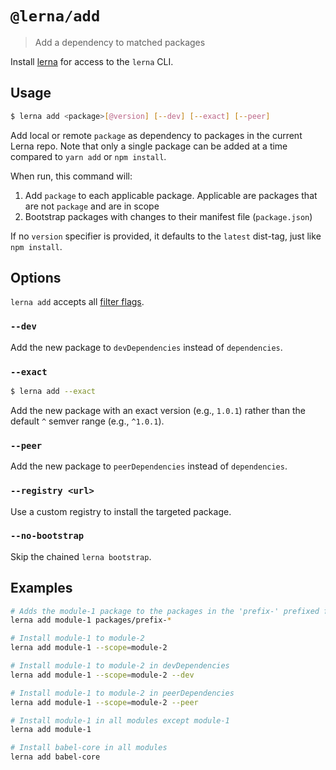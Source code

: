 # `@lerna/add`

> Add a dependency to matched packages

Install [lerna](https://www.npmjs.com/package/lerna) for access to the `lerna` CLI.

## Usage

```sh
$ lerna add <package>[@version] [--dev] [--exact] [--peer]
```

Add local or remote `package` as dependency to packages in the current Lerna repo. Note that only a single package can be added at a time compared to `yarn add` or `npm install`.

When run, this command will:

1. Add `package` to each applicable package. Applicable are packages that are not `package` and are in scope
2. Bootstrap packages with changes to their manifest file (`package.json`)

If no `version` specifier is provided, it defaults to the `latest` dist-tag, just like `npm install`.

## Options

`lerna add` accepts all [filter flags](https://www.npmjs.com/package/@lerna/filter-options).

### `--dev`

Add the new package to `devDependencies` instead of `dependencies`.

### `--exact`

```sh
$ lerna add --exact
```

Add the new package with an exact version (e.g., `1.0.1`) rather than the default `^` semver range (e.g., `^1.0.1`).

### `--peer`

Add the new package to `peerDependencies` instead of `dependencies`.

### `--registry <url>`

Use a custom registry to install the targeted package.

### `--no-bootstrap`

Skip the chained `lerna bootstrap`.

## Examples

```sh
# Adds the module-1 package to the packages in the 'prefix-' prefixed folders
lerna add module-1 packages/prefix-*

# Install module-1 to module-2
lerna add module-1 --scope=module-2

# Install module-1 to module-2 in devDependencies
lerna add module-1 --scope=module-2 --dev

# Install module-1 to module-2 in peerDependencies
lerna add module-1 --scope=module-2 --peer

# Install module-1 in all modules except module-1
lerna add module-1

# Install babel-core in all modules
lerna add babel-core
```
